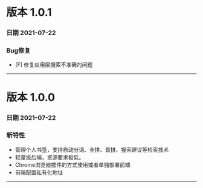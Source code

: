 # 版本 1.0.1
### 日期 2021-07-22
### Bug修复
- [F] 修复应用层搜索不准确的问题


---

# 版本 1.0.0
### 日期 2021-07-22
### 新特性

- 管理个人书签，支持自动分词、全拼、首拼、搜索建议等检索技术
- 轻量级后端，资源要求极低。
- Chrome浏览器插件的方式使用或者单独部署前端
- 前端配置私有化地址

---
